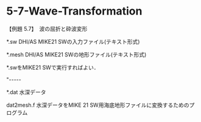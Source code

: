 # 5-7-Wave-Transformation
【例題 5.7】　波の屈折と砕波変形

*.sw	DHI/AS MIKE21 SWの入力ファイル(テキスト形式)

*.mesh	DHI/AS MIKE21 SWの地形ファイル(テキスト形式)

*.swをMIKE21 SWで実行すればよい．

"-----

*.dat	水深データ

dat2mesh.f 水深データをMIKE 21 SW用海底地形ファイルに変換するためのプログラム
